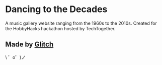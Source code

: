 Dancing to the Decades
=================
A music gallery website ranging from the 1960s to the 2010s. Created for the HobbyHacks hackathon hosted by TechTogether.

Made by [Glitch](https://glitch.com/)
-------------------

\ ゜o゜)ノ
